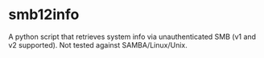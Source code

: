 # smb12info
A python script that retrieves system info via unauthenticated SMB (v1 and v2 supported).
Not tested against SAMBA/Linux/Unix.
